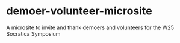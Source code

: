 # demoer-volunteer-microsite
A microsite to invite and thank demoers and volunteers for the W25 Socratica Symposium
